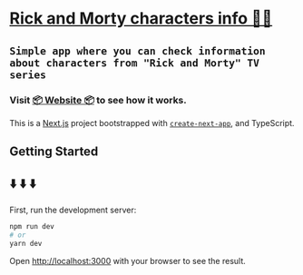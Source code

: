 # [Rick and Morty characters info 🥼😂](https://)

## `Simple app where you can check information about characters from "Rick and Morty" TV series`

### Visit [📦 Website 📦](https://) to see how it works.

This is a [Next.js](https://nextjs.org/) project bootstrapped with [`create-next-app`](https://github.com/vercel/next.js/tree/canary/packages/create-next-app), and TypeScript.

## Getting Started

## ⬇️ ⬇️ ⬇️

First, run the development server:

```bash
npm run dev
# or
yarn dev
```

Open [http://localhost:3000](http://localhost:3000) with your browser to see the result.

